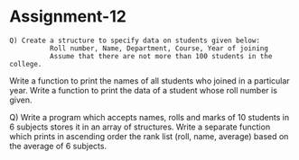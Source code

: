 # Assignment-12
    
    Q) Create a structure to specify data on students given below:
              Roll number, Name, Department, Course, Year of joining
              Assume that there are not more than 100 students in the  college. 
Write a function to print the names of all students who joined  in a particular year.
Write a function to print the data of a student whose roll number is given.

Q) Write a program which accepts names, rolls and marks of 10 students in 6 subjects stores it in an array of structures. 
  Write a separate function which prints in ascending order the rank list (roll, name, average) based on the average of 6 subjects.
